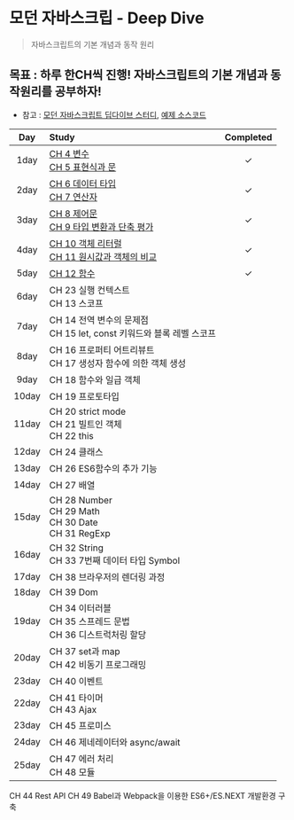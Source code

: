 # 모던 자바스크립 - Deep Dive

> 자바스크립트의 기본 개념과 동작 원리

## 목표 : 하루 한CH씩 진행! 자바스크립트의 기본 개념과 동작원리를 공부하자!

- 참고 : [모던 자바스크립트 딥다이브 스터디], [예제 소스코드]

|  Day  | Study                                                                     | Completed |
| :---: | :------------------------------------------------------------------------ | :-------: |
| 1day  | [CH 4 변수<br/>CH 5 표현식과 문]                                          |  &check;  |
| 2day  | [CH 6 데이터 타입<br/>CH 7 연산자]                                        |  &check;  |
| 3day  | [CH 8 제어문<br/>CH 9 타입 변환과 단축 평가]                              |  &check;  |
| 4day  | [CH 10 객체 리터럴 <br/> CH 11 원시값과 객체의 비교]                      |  &check;  |
| 5day  | [CH 12 함수]                                                              |  &check;  |
| 6day  | CH 23 실행 컨텍스트 <br/> CH 13 스코프                                    |           |
| 7day  | CH 14 전역 변수의 문제점 <br/> CH 15 let, const 키워드와 블록 레벨 스코프 |           |
| 8day  | CH 16 프로퍼티 어트리뷰트<br/> CH 17 생성자 함수에 의한 객체 생성         |           |
| 9day  | CH 18 함수와 일급 객체                                                    |           |
| 10day | CH 19 프로토타입                                                          |           |
| 11day | CH 20 strict mode<br/> CH 21 빌트인 객체 <br/> CH 22 this                 |           |
| 12day | CH 24 클래스                                                              |           |
| 13day | CH 26 ES6함수의 추가 기능                                                 |           |
| 14day | CH 27 배열                                                                |           |
| 15day | CH 28 Number <br/> CH 29 Math <br/> CH 30 Date <br/> CH 31 RegExp         |           |
| 16day | CH 32 String <br/> CH 33 7번째 데이터 타입 Symbol                         |           |
| 17day | CH 38 브라우저의 렌더링 과정                                              |           |
| 18day | CH 39 Dom                                                                 |           |
| 19day | CH 34 이터러블 <br/> CH 35 스프레드 문법 <br/>CH 36 디스트럭처링 할당     |           |
| 20day | CH 37 set과 map <br/>CH 42 비동기 프로그래밍                              |           |
| 23day | CH 40 이벤트                                                              |           |
| 22day | CH 41 타이머 <br/> CH 43 Ajax                                             |           |
| 23day | CH 45 프로미스                                                            |           |
| 24day | CH 46 제네레이터와 async/await                                            |           |
| 25day | CH 47 에러 처리 <br/> CH 48 모듈                                          |           |

CH 44 Rest API
CH 49 Babel과 Webpack을 이용한 ES6+/ES.NEXT 개발환경 구축

[모던 자바스크립트 딥다이브 스터디]: https://www.youtube.com/watch?v=3ZP3VPlrr0U&list=PLjQV3hketAJnP_ceUiPCc8GnNQ0REpCqr
[예제 소스코드]: https://github.com/wikibook/mjs
[ch 4 변수<br/>ch 5 표현식과 문]: docs/CH4변수CH5표현식과문.md
[ch 6 데이터 타입<br/>ch 7 연산자]: docs/CH6데이터타입CH7연산자.md
[ch 8 제어문<br/>ch 9 타입 변환과 단축 평가]: docs/CH8제어문CH9타입변환과단축평가.md
[ch 10 객체 리터럴 <br/> ch 11 원시값과 객체의 비교]: docs/CH10객체리터럴CH11원시값과객체의비교.md
[ch 12 함수]: docs/CH12함수.md

